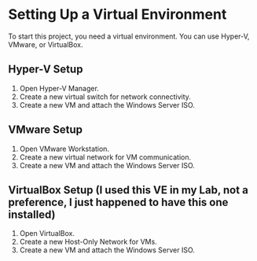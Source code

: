 # Setting Up a Virtual Environment
To start this project, you need a virtual environment. You can use Hyper-V, VMware, or VirtualBox.

## Hyper-V Setup
1. Open Hyper-V Manager.
2. Create a new virtual switch for network connectivity.
3. Create a new VM and attach the Windows Server ISO.

## VMware Setup
1. Open VMware Workstation.
2. Create a new virtual network for VM communication.
3. Create a new VM and attach the Windows Server ISO.

## VirtualBox Setup (I used this VE in my Lab, not a preference, I just happened to have this one installed)
1. Open VirtualBox.
2. Create a new Host-Only Network for VMs.
3. Create a new VM and attach the Windows Server ISO.
